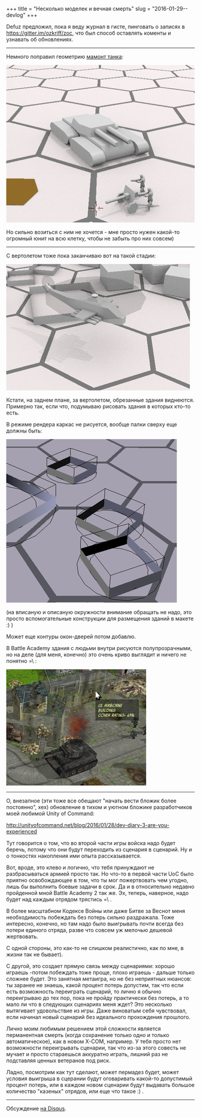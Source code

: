 +++
title = "Несколько моделек и вечная смерть"
slug = "2016-01-29--devlog"
+++

Defuz предложил, пока я веду журнал в гисте, пинговать о записях в
<https://gitter.im/ozkriff/zoc>, что был способ оставлять коменты и
узнавать об обновлениях.

------------------------------------------------------------------------

Немного поправил геометрию
[мамонт танка](https://www.google.ru/search?q=mammoth+tank&tbm=isch):

![Набросок мамонт-танка](draft-mammoth-tank.png)

Но сильно возиться с ним не хочется - мне просто нужен какой-то огромный
юнит на всю клетку, чтобы не забыть про них совсем)

------------------------------------------------------------------------

С вертолетом тоже пока заканчиваю вот на такой стадии:

![Болванка вертолета](draft-helicopter.png)

Кстати, на заднем плане, за вертолетом, обрезанные здания виднеются.
Примерно так, если что, подумываю рисовать здания в которых кто-то есть.

В режиме рендера каркас не рисуется, вообще палки сверху еще должны
быть:

![Каркасные здания](draft-building.png)

(на вписаную и описаную окружности внимание обращать не надо,
это просто вспомогательные конструкции для размещения зданий в макете :) )

Может еще контуры окон-дверей потом добавлю.

В Battle Academy здания с людьми внутри рисуются полупрозрачными, но на
деле (для меня, конечно) это очень криво выглядит и ничего не понятно
=\\ :

![Здания в BA2](ba2-buildings.png)

------------------------------------------------------------------------

О, внезапное (эти тоже все обещают "начать вести бложик более
постоянно", хех) обновление в тихом и уютном бложике разработчиков моей
любимой Unity of Command:

<http://unityofcommand.net/blog/2016/01/28/dev-diary-3-are-you-experienced>

Тут говорится о том, что во второй части игры войска надо будет беречь,
потому что они будут переходить из сценария в сценарий. Ну и о тонкостях
накопления ими опыта рассказывается.

Вот, вроде, это клево и логично, что тебя принуждают не разбрасываться
армией просто так. Но что-то в первой части UoC было приятно
освобождающее в том, что ты мог пожертвовать чем угодно, лишь бы
выполнить боевые задачи в срок. Да и в относительно недавно пройденной
мной Battle Academy 2 так же. Эх, теперь, наверное, надо будет над
каждым отрядом трястись =\\ .

В более масштабном Кодексе Войны или даже Битве за Веснот меня
необходимость побеждать без потерь сильно раздражала. Тоже интересно,
конечно, но там надо было выигрывать почти всегда без потери единого
отряда, разве что совсем уж мелочью дешевой жертвовать.

С одной стороны, это как-то не слишком реалистично, как по мне, в жизни
так не бывает).

С другой, это создает прямую связь между сценариями: хорошо играешь
-потом побеждать тоже проще, плохо играешь - дальше только сложнее
будет. Это занятная метаигра, но не без неприятных нюансов: ты заранее
не знаешь, какой процент потерь допустим, так что если есть возможность
переиграть сценарий, то лично я обычно переигрываю до тех пор, пока не
пройду практически без потерь, а то мало ли что в следующих сценариях
меня ждет? Это несколько вытягивает удовольствие из игры. Даже виноватым
себя чувствовал, если начинал новый сценарий без идеального прохождения
прошлого.

Лично моим любимым решением этой сложности является перманентная смерть
(когда сохранение только одно и только автоматическое), как в новом
X-COM, например. У тебя просто нет возможности переигрывать сценарии,
так что из-за этого совесть не мучает и просто стараешься аккуратно
играть, лишний раз не подставляя ценных ветеранов под риск.

Ладно, посмотрим как тут сделают, может пермадез будет, может условия
выигрыша в сцерании будут оговаривать какой-то допустимый процент
потерь, или в каждом новом сценарии будут выдавать большое количество
"казеных" отрядов, или еще что такое :) .

------------------------------------------------------------------------

Обсуждение [на Disqus](https://disqus.com/home/discussion/ozkriffgithubio/0a30d487068244d88426fd724b62fca1).
